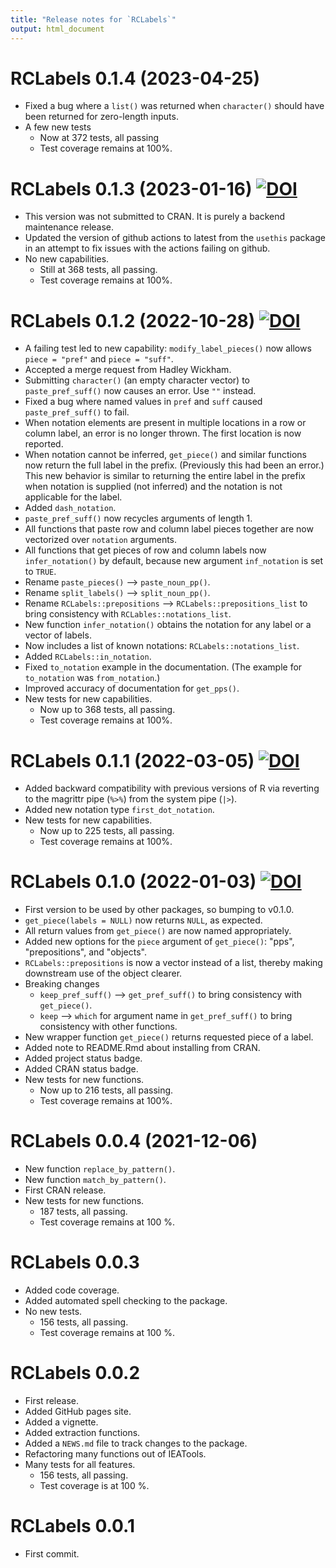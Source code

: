 ```yaml
---
title: "Release notes for `RCLabels`"
output: html_document
---
```



# RCLabels 0.1.4 (2023-04-25) 

* Fixed a bug where a `list()` was returned when
  `character()` should have been returned
  for zero-length inputs.
* A few new tests
    * Now at 372 tests, all passing
    * Test coverage remains at 100%.


# RCLabels 0.1.3 (2023-01-16) [![DOI](https://zenodo.org/badge/DOI/10.5281/zenodo.7541413.svg)](https://doi.org/10.5281/zenodo.7541413)

* This version was not submitted to CRAN.
  It is purely a backend maintenance release.
* Updated the version of github actions to latest from the `usethis` package
  in an attempt to fix issues with the actions failing on github.
* No new capabilities.
    * Still at 368 tests, all passing.
    * Test coverage remains at 100%.


# RCLabels 0.1.2 (2022-10-28) [![DOI](https://zenodo.org/badge/429532436.svg)](https://zenodo.org/badge/latestdoi/429532436)

* A failing test led to new capability:
  `modify_label_pieces()` now allows 
  `piece = "pref"` and `piece = "suff"`.
* Accepted a merge request from Hadley Wickham.
* Submitting `character()` (an empty character vector)
  to `paste_pref_suff()` now causes an error.
  Use `""` instead.
* Fixed a bug where named values in `pref` and `suff`
  caused `paste_pref_suff()` to fail. 
* When notation elements are present in multiple
  locations in a row or column label,
  an error is no longer thrown. 
  The first location is now reported.
* When notation cannot be inferred, 
  `get_piece()` and similar functions
  now return the full label in the prefix. 
  (Previously this had been an error.)
  This new behavior is similar to 
  returning the entire label in the prefix
  when notation is supplied (not inferred) and 
  the notation is not applicable for the label.
* Added `dash_notation`.
* `paste_pref_suff()` now recycles arguments of length 1.
* All functions that paste row and column label pieces together
  are now vectorized over `notation` arguments.
* All functions that get pieces of row and column labels
  now `infer_notation()` by default, 
  because new argument `inf_notation` is set to `TRUE`.
* Rename `paste_pieces()` --> `paste_noun_pp()`.
* Rename `split_labels()` --> `split_noun_pp()`.
* Rename `RCLabels::prepositions` --> `RCLabels::prepositions_list`
  to bring consistency with `RCLables::notations_list`.
* New function `infer_notation()` obtains the notation 
  for any label or a vector of labels.
* Now includes a list of known notations: `RCLabels::notations_list`.
* Added `RCLabels::in_notation`.
* Fixed `to_notation` example in the documentation.
  (The example for `to_notation` was `from_notation`.)
* Improved accuracy of documentation for `get_pps()`.
* New tests for new capabilities.
    * Now up to 368 tests, all passing.
    * Test coverage remains at 100%.


# RCLabels 0.1.1 (2022-03-05) [![DOI](https://zenodo.org/badge/DOI/10.5281/zenodo.6331050.svg)](https://doi.org/10.5281/zenodo.6331050)

* Added backward compatibility with previous versions of R
  via reverting to the magrittr pipe (`%>%`) from the system pipe (`|>`).
* Added new notation type `first_dot_notation`.
* New tests for new capabilities.
    * Now up to 225 tests, all passing.
    * Test coverage remains at 100%.


# RCLabels 0.1.0 (2022-01-03) [![DOI](https://zenodo.org/badge/DOI/10.5281/zenodo.5819144.svg)](https://doi.org/10.5281/zenodo.5819144)

* First version to be used by other packages, so bumping to v0.1.0.
* `get_piece(labels = NULL)` now returns `NULL`, as expected.
* All return values from `get_piece()` are now named appropriately.
* Added new options for the `piece` argument of `get_piece()`: "pps", 
  "prepositions", and "objects".
* `RCLabels::prepositions` is now a vector instead of a list,
  thereby making downstream use of the object clearer.
* Breaking changes
    - `keep_pref_suff()` --> `get_pref_suff()` to bring consistency with `get_piece()`.
    - `keep` --> `which` for argument name in `get_pref_suff()`
      to bring consistency with other functions.
* New wrapper function `get_piece()` returns requested piece of a label.
* Added note to README.Rmd about installing from CRAN.
* Added project status badge.
* Added CRAN status badge.
* New tests for new functions.
    * Now up to 216 tests, all passing.
    * Test coverage remains at 100%.


# RCLabels 0.0.4 (2021-12-06)

* New function `replace_by_pattern()`.
* New function `match_by_pattern()`.
* First CRAN release.
* New tests for new functions.
    * 187 tests, all passing.
    * Test coverage remains at 100 %.


# RCLabels 0.0.3

* Added code coverage.
* Added automated spell checking to the package.
* No new tests.
    * 156 tests, all passing.
    * Test coverage remains at 100 %.


# RCLabels 0.0.2

* First release.
* Added GitHub pages site.
* Added a vignette.
* Added extraction functions. 
* Added a `NEWS.md` file to track changes to the package.
* Refactoring many functions out of IEATools.
* Many tests for all features.
    * 156 tests, all passing.
    * Test coverage is at 100 %.


# RCLabels 0.0.1

* First commit.
